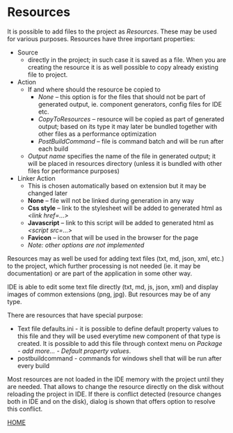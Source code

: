# Resources

It is possible to add files to the project as _Resources_. These may be
used for various purposes. Resources have three important properties:

- Source
  - directly in the project; in such case it is saved as a file.
    When you are creating the resource it is as well possible to
    copy already existing file to project.
- Action
  - If and where should the resource be copied to
    - _None_ – this option is for the files that should not be
      part of generated output, ie. component generators, config
      files for IDE etc.
    - _CopyToResources_ – resource will be copied as part of
      generated output; based on its type it may later be bundled
      together with other files as a performance optimization
    - _PostBuildCommand_ – file is command batch and will be run
      after each build
  - _Output name_ specifies the name of the file in generated
    output; it will be placed in resources directory (unless it is
    bundled with other files for performance purposes)
- Linker Action
  - This is chosen automatically based on extension but it may be
    changed later
  - **None** – file will not be linked during generation in any way
  - **Css style** – link to the stylesheet will be added to
    generated html as _&lt;link href=…&gt;_
  - **Javascript** – link to this script will be added to generated
    html as _&lt;script src=…&gt;_
  - **Favicon** – icon that will be used in the browser for the page
  - _Note: other options are not implemented_

Resources may as well be used for adding text files (txt, md, json, xml,
etc.) to the project, which further processing is not needed (ie. it may
be documentation) or are part of the application in some other way.

IDE is able to edit some text file directly (txt, md, js, json, xml) and
display images of common extensions (png, jpg). But resources may be of
any type.

There are resources that have special purpose:

- Text file defaults.ini - it is possible to define default property
  values to this file and they will be used everytime new component of
  that type is created. It is possible to add this file through
  context menu on _Package - add more... - Default property values_.
- postbuildcommand - commands for windows shell that will be run after
  every build

Most resources are not loaded in the IDE memory with the project until
they are needed. That allows to change the resource directly on the disk
without reloading the project in IDE. If there is conflict detected
(resource changes both in IDE and on the disk), dialog is shown that
offers option to resolve this conflict.

[HOME](1index.md)
